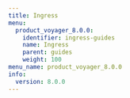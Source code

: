 ```yaml
---
title: Ingress
menu:
  product_voyager_8.0.0:
    identifier: ingress-guides
    name: Ingress
    parent: guides
    weight: 100
menu_name: product_voyager_8.0.0
info:
  version: 8.0.0
---
```


